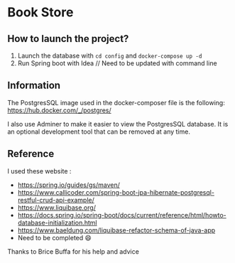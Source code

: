 # Book Store

## How to launch the project?

1. Launch the database with `cd config` and `docker-compose up -d` 
2. Run Spring boot with Idea // Need to be updated with command line

## Information

The PostgresSQL image used in the docker-composer file is the following: https://hub.docker.com/_/postgres/

I also use Adminer to make it easier to view the PostgresSQL database. It is an optional development tool that can be removed at any time.

## Reference

I used these website :

- https://spring.io/guides/gs/maven/
- https://www.callicoder.com/spring-boot-jpa-hibernate-postgresql-restful-crud-api-example/
- https://www.liquibase.org/
- https://docs.spring.io/spring-boot/docs/current/reference/html/howto-database-initialization.html
- https://www.baeldung.com/liquibase-refactor-schema-of-java-app
- Need to be completed :smile:

Thanks to Brice Buffa for his help and advice